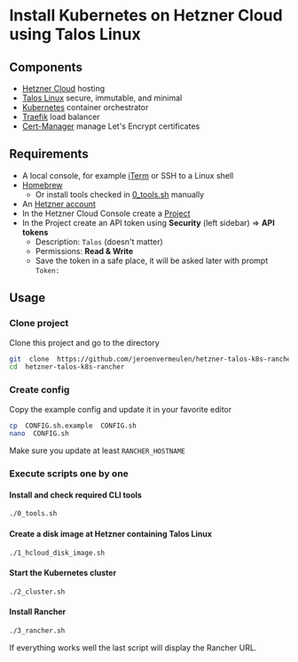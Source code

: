 # Install Kubernetes on Hetzner Cloud using Talos Linux

## Components
- [Hetzner Cloud](https://www.hetzner.com/cloud) hosting
- [Talos Linux](https://www.talos.dev/) secure, immutable, and minimal
- [Kubernetes](https://kubernetes.io/) container orchestrator
- [Traefik](https://traefik.io/traefik/) load balancer
- [Cert-Manager](https://cert-manager.io/) manage Let's Encrypt certificates

## Requirements
- A local console, for example [iTerm](https://iterm2.com/) or SSH to a Linux shell
- [Homebrew](https://brew.sh/)
  - Or install tools checked in [0_tools.sh](0_tools.sh) manually
- An [Hetzner account](https://accounts.hetzner.com/signUp)
- In the Hetzner Cloud Console create a [Project](https://console.hetzner.cloud/projects)
- In the Project create an API token using **Security** (left sidebar) => **API tokens**
  - Description: `Talos` (doesn't matter)
  - Permissions: **Read & Write**
  - Save the token in a safe place, it will be asked later with prompt `Token:`

## Usage
### Clone project
Clone this project and go to the directory
```bash
git  clone  https://github.com/jeroenvermeulen/hetzner-talos-k8s-rancher.git
cd  hetzner-talos-k8s-rancher
```

### Create config
Copy the example config and update it in your favorite editor
```bash
cp  CONFIG.sh.example  CONFIG.sh
nano  CONFIG.sh
```
Make sure you update at least `RANCHER_HOSTNAME`

### Execute scripts one by one
#### Install and check required CLI tools
```bash
./0_tools.sh
```
#### Create a disk image at Hetzner containing Talos Linux
```bash
./1_hcloud_disk_image.sh
```
#### Start the Kubernetes cluster
```bash
./2_cluster.sh
```
#### Install Rancher
```bash
./3_rancher.sh
```
If everything works well the last script will display the Rancher URL.